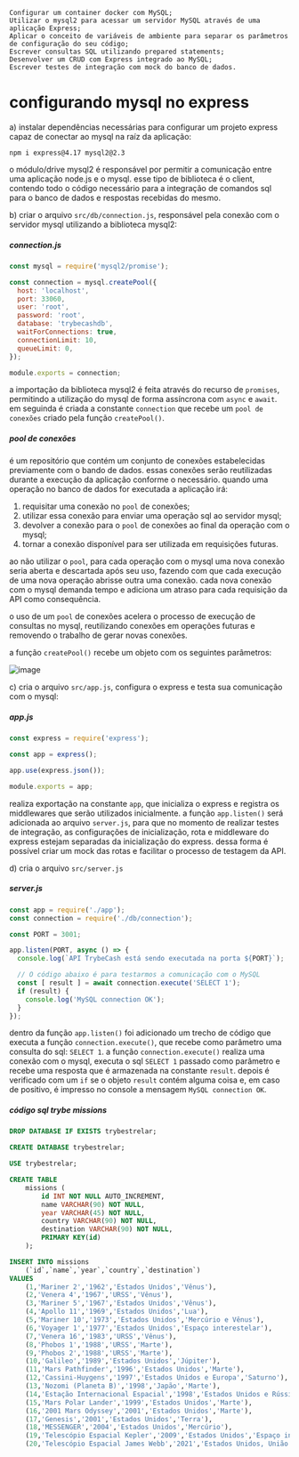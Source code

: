 
    Configurar um container docker com MySQL;
    Utilizar o mysql2 para acessar um servidor MySQL através de uma aplicação Express;
    Aplicar o conceito de variáveis de ambiente para separar os parâmetros de configuração do seu código;
    Escrever consultas SQL utilizando prepared statements;
    Desenvolver um CRUD com Express integrado ao MySQL;
    Escrever testes de integração com mock do banco de dados.

# configurando mysql no express

a) instalar dependências necessárias para configurar um projeto express capaz de conectar ao mysql na raíz da aplicação:
```cli
npm i express@4.17 mysql2@2.3
```
o módulo/drive mysql2 é responsável por permitir a comunicação entre uma aplicação node.js e o mysql.
esse tipo de biblioteca é o client, contendo todo o código necessário para a integração de comandos sql para o banco de dados e respostas recebidas do mesmo.

b) criar o arquivo ```src/db/connection.js```, responsável pela conexão com o servidor mysql utilizando a biblioteca mysql2:
##### connection.js
```js
const mysql = require('mysql2/promise');

const connection = mysql.createPool({
  host: 'localhost',
  port: 33060,
  user: 'root',
  password: 'root',
  database: 'trybecashdb',
  waitForConnections: true,
  connectionLimit: 10,
  queueLimit: 0,
});

module.exports = connection;
```

a importação da biblioteca mysql2 é feita através do recurso de ```promises```, permitindo a utilização do mysql de forma assíncrona com ```async``` e ```await```.
em seguinda é criada a constante ```connection``` que recebe um ```pool de conexões``` criado pela função ```createPool()```. <br />

##### pool de conexões
é um repositório que contém um conjunto de conexões estabelecidas previamente com o bando de dados.
essas conexões serão reutilizadas durante a execução da aplicação conforme o necessário.
quando uma operação no banco de dados for executada a aplicação irá:
1) requisitar uma conexão no ```pool``` de conexões;
2) utilizar essa conexão para enviar uma operação sql ao servidor mysql;
3) devolver a conexão para o ```pool``` de conexões ao final da operação com o mysql;
4) tornar a conexão disponível para ser utilizada em requisições futuras.

ao não utilizar o ```pool```, para cada operação com o mysql uma nova conexão seria aberta e descartada após seu uso, fazendo com que cada execução de uma nova operação abrisse outra uma conexão.
cada nova conexão com o mysql demanda tempo e adiciona um atraso para cada requisição da API como consequência.

o uso de um ```pool``` de conexões acelera o processo de execução de consultas no mysql, reutilizando conexões em operações futuras e removendo o trabalho de gerar novas conexões.

a função ```createPool()``` recebe um objeto com os seguintes parâmetros:

![image](https://user-images.githubusercontent.com/66367744/207408188-4afb9913-e4ed-445e-bd42-9aeebb023f80.png)

c) cria o arquivo ```src/app.js```, configura o express e testa sua comunicação com o mysql:
##### app.js
```js
const express = require('express');

const app = express();

app.use(express.json());

module.exports = app;
```
realiza exportação na constante ```app```, que inicializa o express e registra os middlewares que serão utilizados inicialmente.
a função ```app.listen()``` será adicionada ao arquivo ```server.js```, para que no momento de realizar testes de integração, as configurações de inicialização, rota e middleware do express estejam separadas da inicialização do express. dessa forma é possível criar um mock das rotas e facilitar o processo de testagem da API.

d) cria o arquivo ```src/server.js```
##### server.js
```js
const app = require('./app');
const connection = require('./db/connection');

const PORT = 3001;

app.listen(PORT, async () => {
  console.log(`API TrybeCash está sendo executada na porta ${PORT}`);

  // O código abaixo é para testarmos a comunicação com o MySQL
  const [ result ] = await connection.execute('SELECT 1');
  if (result) {
    console.log('MySQL connection OK');
  }
});
```
dentro da função `app.listen()` foi adicionado um trecho de código que executa a função `connection.execute()`, que recebe como parâmetro uma consulta do sql: `SELECT 1`.
a função `connection.execute()` realiza uma conexão com o mysql, executa o sql `SELECT 1` passado como parâmetro e recebe uma resposta que é armazenada na constante `result`.
depois é verificado com um `if` se o objeto `result` contém alguma coisa e, em caso de positivo, é impresso no console a mensagem `MySQL connection OK`. 

##### código sql trybe missions
```sql
DROP DATABASE IF EXISTS trybestrelar;

CREATE DATABASE trybestrelar;

USE trybestrelar;

CREATE TABLE
    missions (
        id INT NOT NULL AUTO_INCREMENT,
        name VARCHAR(90) NOT NULL,
        year VARCHAR(45) NOT NULL,
        country VARCHAR(90) NOT NULL,
        destination VARCHAR(90) NOT NULL,
        PRIMARY KEY(id)
    );

INSERT INTO missions 
    (`id`,`name`,`year`,`country`,`destination`) 
VALUES 
    (1,'Mariner 2','1962','Estados Unidos','Vênus'),
    (2,'Venera 4','1967','URSS','Vênus'),
    (3,'Mariner 5','1967','Estados Unidos','Vênus'),
    (4,'Apollo 11','1969','Estados Unidos','Lua'),
    (5,'Mariner 10','1973','Estados Unidos','Mercúrio e Vênus'),
    (6,'Voyager 1','1977','Estados Unidos','Espaço interestelar'),
    (7,'Venera 16','1983','URSS','Vênus'),
    (8,'Phobos 1','1988','URSS','Marte'),
    (9,'Phobos 2','1988','URSS','Marte'),
    (10,'Galileo','1989','Estados Unidos','Júpiter'),
    (11,'Mars Pathfinder','1996','Estados Unidos','Marte'),
    (12,'Cassini-Huygens','1997','Estados Unidos e Europa','Saturno'),
    (13,'Nozomi (Planeta B)','1998','Japão','Marte'),
    (14,'Estação Internacional Espacial','1998','Estados Unidos e Rússia','Órbita terrestre'),
    (15,'Mars Polar Lander','1999','Estados Unidos','Marte'),
    (16,'2001 Mars Odyssey','2001','Estados Unidos','Marte'),
    (17,'Genesis','2001','Estados Unidos','Terra'),
    (18,'MESSENGER','2004','Estados Unidos','Mercúrio'),
    (19,'Telescópio Espacial Kepler','2009','Estados Unidos','Espaço interestelar'),
    (20,'Telescópio Espacial James Webb','2021','Estados Unidos, União Europeia e Canadá','Espaço interestelar');
 ```
